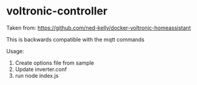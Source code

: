 # voltronic-controller

Taken from: https://github.com/ned-kelly/docker-voltronic-homeassistant

This is backwards compatible with the mqtt commands

Usage:

1. Create options file from sample
2. Update inverter.conf
3. run node index.js

